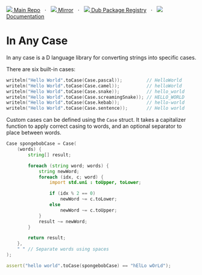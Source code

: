[![](https://gitlab.com/andrej88/in-any-case/-/raw/v1.0.0/readme-resources/gitlab-icon-rgb.svg) Main Repo](https://gitlab.com/andrej88/in-any-case)   ·   [![](https://gitlab.com/andrej88/in-any-case/-/raw/v1.0.0/readme-resources/github-icon.svg) Mirror](https://github.com/andrejp88/in-any-case)   ·   [![](https://gitlab.com/andrej88/in-any-case/-/raw/v1.0.0/readme-resources/dub-logo-small.png) Dub Package Registry](https://code.dlang.org/packages/in-any-case)   ·   [![](https://gitlab.com/andrej88/in-any-case/-/raw/v1.0.0/readme-resources/documentation-icon.svg) Documentation](https://in-any-case.dpldocs.info/in_any_case.html)

# In Any Case

In any case is a D language library for converting strings into
specific cases.

There are six built-in cases:
```d
writeln("Hello World".toCase(Case.pascal));         // HelloWorld
writeln("Hello World".toCase(Case.camel));          // helloWorld
writeln("Hello World".toCase(Case.snake));          // hello_world
writeln("Hello World".toCase(Case.screamingSnake)); // HELLO_WORLD
writeln("Hello World".toCase(Case.kebab));          // hello-world
writeln("Hello World".toCase(Case.sentence));       // Hello world
```

Custom cases can be defined using the `Case` struct. It takes a
capitalizer function to apply correct casing to words, and an optional
separator to place between words.

```d
Case spongebobCase = Case(
    (words) {
        string[] result;

        foreach (string word; words) {
            string newWord;
            foreach (idx, c; word) {
                import std.uni : toUpper, toLower;

                if (idx % 2 == 0)
                    newWord ~= c.toLower;
                else
                    newWord ~= c.toUpper;
            }
            result ~= newWord;
        }

        return result;
    },
    " " // Separate words using spaces
);

assert("hello world".toCase(spongebobCase) == "hElLo wOrLd");
```
